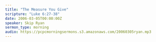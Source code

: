 ```yaml
---
title: "The Measure You Give"
scripture: "Luke 6:27-38"
date: 2006-03-05T00:00:00Z
speaker: Skip Ryan
sermon_type: morning
audio: https://pcpcmorningsermons.s3.amazonaws.com/20060305ryan.mp3 
---
```



